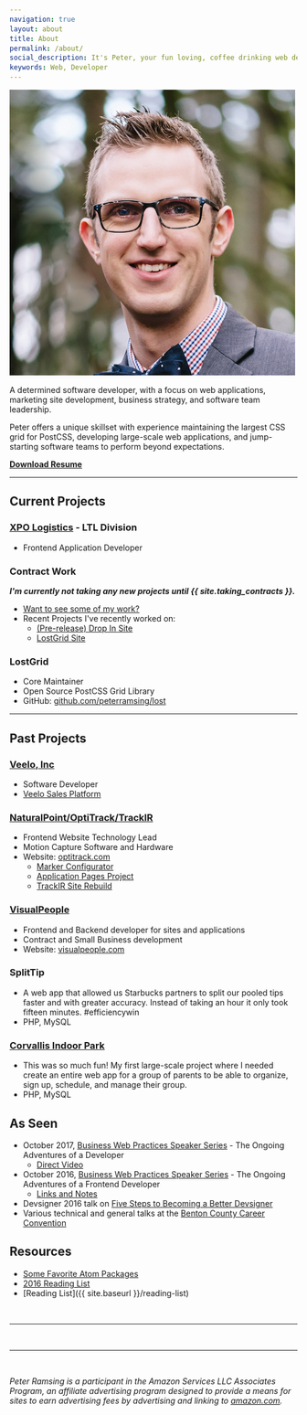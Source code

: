 ```yaml
---
navigation: true
layout: about
title: About
permalink: /about/
social_description: It's Peter, your fun loving, coffee drinking web developer.
keywords: Web, Developer
---
```


<img src="/img/peter-ramsing-headshot.jpg" class="About--headshot">

A determined software developer, with a focus on web applications, marketing site development, business strategy, and software team leadership.

Peter offers a unique skillset with experience maintaining the largest CSS grid for PostCSS, developing large-scale web applications, and jump-starting software teams to perform beyond expectations.

[**Download Resume**](/static/peter-ramsing-resume.pdf)

---

## Current Projects

### [XPO Logistics](https://www.xpo.com) - LTL Division
* Frontend Application Developer

### Contract Work
**_I'm currently not taking any new projects until  {{ site.taking_contracts }}._**
* <a href="{{ site.baseurl }}/my-work">Want to see some of my work?</a>
* Recent Projects I've recently worked on:
  * <a href="https://peterramsing.github.io/drop-in-marketing-site/" rel="nofollow" target="_blank">(Pre-release) Drop In Site</a>
  * <a href="http://lostgrid.org/" rel="nofollow" target="_blank">LostGrid Site</a>

### LostGrid
* Core Maintainer
* Open Source PostCSS Grid Library
* GitHub: [github.com/peterramsing/lost](https://github.com/peterramsing/lost)

---

## Past Projects

### [Veelo, Inc](http://veeloinc.com/)
* Software Developer
* <a href="http://veeloinc.com/blog/new-veelo-sales-performance-platform-launches/" rel="nofollow" target="_blank">Veelo Sales Platform</a>

### <a href="https://www.naturalpoint.com" rel="nofollow" target="_blank">NaturalPoint/OptiTrack/TrackIR</a>
* Frontend Website Technology Lead
* Motion Capture Software and Hardware
* Website: <a href="https://www.optitrack.com/" rel="nofollow" target="_blank">optitrack.com</a>
  * <a href="https://www.optitrack.com/products/motion-capture-markers/configurator/" rel="nofollow" target="_blank">Marker Configurator</a>
  * <a href="https://www.optitrack.com/applications/" rel="nofollow" target="_blank">Application Pages Project</a>
  * <a href="https://www.naturalpoint.com/trackir/" rel="nofollow" target="_blank">TrackIR Site Rebuild</a>

### [VisualPeople](https://www.visualpeople.com/)
  * Frontend and Backend developer for sites and applications
  * Contract and Small Business development
  * Website: [visualpeople.com](https://www.visualpeople.com/)

### SplitTip
  * A web app that allowed us Starbucks partners to split our pooled tips faster and with greater accuracy. Instead of taking an hour it only took fifteen minutes. #efficiencywin
  * PHP, MySQL

### [Corvallis Indoor Park](https://corvallisindoorpark.org)
  * This was so much fun! My first large-scale project where I needed create an entire web app for a group of parents to be able to organize, sign up, schedule, and manage their group.
  * PHP, MySQL


## As Seen
* October 2017, [Business Web Practices Speaker Series](https://bruceelgort.com/business-web-practices-speaker-series-2017/) - The Ongoing Adventures of a Developer
  * [Direct Video](https://youtu.be/soRJZjw9hso)
* October 2016, [Business Web Practices Speaker Series](https://bruceelgort.com/fall-2016-business-web-practices-speaker-series/) - The Ongoing Adventures of a Frontend Developer
  * [Links and Notes](/the-ongoing-adventures-of-a-frontend-developer)
* Devsigner 2016 talk on [Five Steps to Becoming a Better Devsigner](/devsigner2016)
* Various technical and general talks at the [Benton County Career Convention](https://bentoncountyhscc.com)


## Resources
* [Some Favorite Atom Packages](https://gist.github.com/peterramsing/37fb6c981f89b59ac840c9a675b06fb0)
* [2016 Reading List](https://github.com/peterramsing/planning-goals/blob/master/reading/2016-articles.md)
* [Reading List]({{ site.baseurl }}/reading-list)

<br/>
<hr/>
<br/>
<span class="contacticon center">
	<a href="mailto:hi@peterramsing.com"><i class="fa fa-envelope-square"></i></a>
	<a href="https://github.com/peterramsing"><i class="fa fa-github-square"></i></a>
	<a href="https://linkedin.com/in/peterramsing"><i class="fa fa-linkedin-square"></i></a>
	<a href="https://twitter.com/peterramsing"><i class="fa fa-twitter-square"></i></a>
</span>


<hr/>
<br/>
<div id="amazon-affiliate">
  <p>
    <em>Peter Ramsing is a participant in the Amazon Services LLC Associates Program, an affiliate advertising program designed to provide a means for sites to earn advertising fees by advertising and linking to <a href="https://www.amazon.com/">amazon.com</a>.</em>
  </p>
</div>
